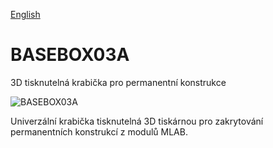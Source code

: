 
[English](./README.md)
<!--- module --->
# BASEBOX03A
<!--- Emodule --->

<!--- subtitle --->3D tisknutelná krabička pro permanentní konstrukce<!--- Esubtitle --->

![BASEBOX03A](BASEBOX03A/DOC/SRC/img/BASEBOX03A_QRcode.png)

<!--- description --->Univerzální krabička tisknutelná 3D tiskárnou pro zakrytování permanentních konstrukcí z modulů MLAB. <!--- Edescription --->
            
